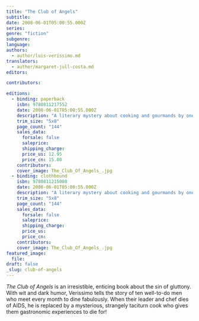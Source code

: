 ```yaml
---
title: "The Club of Angels"
subtitle:
date: 2008-06-01T05:00:55.000Z
series:
genre: "fiction"
subgenre:
language:
authors:
  - author/luis-verissimo.md
translators:
  - author/margaret-jull-costa.md
editors:

contributors:

editions:
  - binding: paperback
    isbn: 9780811217552
    date: 2008-06-01T05:00:55.000Z
    description: "A literary mystery about cooking and gourmands by one of Brazil's most popular authors -- and a New York Public Library _Book to Remember_ "
    trim_size: "5x8"
    page_count: "144"
    sales_data:
      forsale: false
      saleprice:
      shipping_charge:
      price_us: 12.95
      price_cn: 15.00
    contributors:
    cover_image: The_Club_Of_Angels_.jpg
  - binding: clothbound
    isbn: 9780811215008
    date: 2008-06-01T05:00:55.000Z
    description: "A literary mystery about cooking and gourmands by one of Brazil's most popular authors -- and a New York Public Library _Book to Remember_ "
    trim_size: "5x8"
    page_count: "144"
    sales_data:
      forsale: false
      saleprice:
      shipping_charge:
      price_us:
      price_cn:
    contributors:
    cover_image: The_Club_Of_Angels_.jpg
featured_image:
  file:
draft: false
_slug: club-of-angels
---
```


_The Club of Angels_ is an irresistible, enticing book about the sin of gluttony. With wit and dark humor, Verissimo tells the story of ten well-to-do men who meet every month to dine fabulously. When their leader and chef dies of AIDS, he is replaced by a mysterious, strangely taciturn cook who gives them gastronomic experiences to die for!

